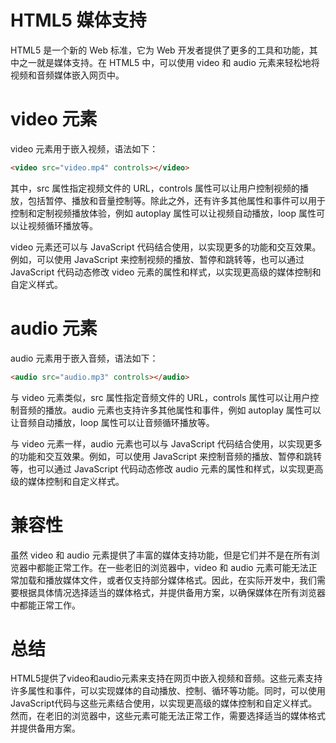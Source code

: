 # HTML5 媒体支持
HTML5 是一个新的 Web 标准，它为 Web 开发者提供了更多的工具和功能，其中之一就是媒体支持。在 HTML5 中，可以使用 video 和 audio 元素来轻松地将视频和音频媒体嵌入网页中。

# video 元素
video 元素用于嵌入视频，语法如下：

```html
<video src="video.mp4" controls></video>
```
其中，src 属性指定视频文件的 URL，controls 属性可以让用户控制视频的播放，包括暂停、播放和音量控制等。除此之外，还有许多其他属性和事件可以用于控制和定制视频播放体验，例如 autoplay 属性可以让视频自动播放，loop 属性可以让视频循环播放等。

video 元素还可以与 JavaScript 代码结合使用，以实现更多的功能和交互效果。例如，可以使用 JavaScript 来控制视频的播放、暂停和跳转等，也可以通过 JavaScript 代码动态修改 video 元素的属性和样式，以实现更高级的媒体控制和自定义样式。

# audio 元素
audio 元素用于嵌入音频，语法如下：

```html
<audio src="audio.mp3" controls></audio>
```
与 video 元素类似，src 属性指定音频文件的 URL，controls 属性可以让用户控制音频的播放。audio 元素也支持许多其他属性和事件，例如 autoplay 属性可以让音频自动播放，loop 属性可以让音频循环播放等。

与 video 元素一样，audio 元素也可以与 JavaScript 代码结合使用，以实现更多的功能和交互效果。例如，可以使用 JavaScript 来控制音频的播放、暂停和跳转等，也可以通过 JavaScript 代码动态修改 audio 元素的属性和样式，以实现更高级的媒体控制和自定义样式。

# 兼容性
虽然 video 和 audio 元素提供了丰富的媒体支持功能，但是它们并不是在所有浏览器中都能正常工作。在一些老旧的浏览器中，video 和 audio 元素可能无法正常加载和播放媒体文件，或者仅支持部分媒体格式。因此，在实际开发中，我们需要根据具体情况选择适当的媒体格式，并提供备用方案，以确保媒体在所有浏览器中都能正常工作。

# 总结
HTML5提供了video和audio元素来支持在网页中嵌入视频和音频。这些元素支持许多属性和事件，可以实现媒体的自动播放、控制、循环等功能。同时，可以使用JavaScript代码与这些元素结合使用，以实现更高级的媒体控制和自定义样式。然而，在老旧的浏览器中，这些元素可能无法正常工作，需要选择适当的媒体格式并提供备用方案。